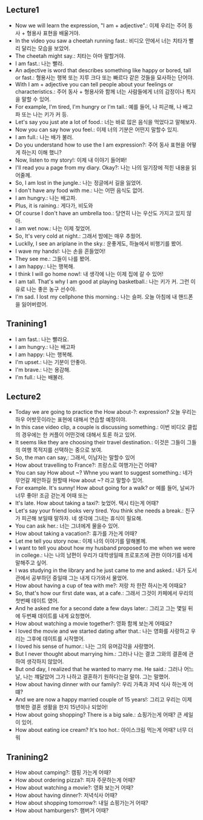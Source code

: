 ## Lecture1
- Now we will learn the expression, "I am + adjective".: 이제 우리는 주어 동사 + 형용사 표현을 배울거야.
- In the video you saw a cheetah running fast.: 비디오 안에서 너는 치타가 빨리 달리는 모습을 보았어.
- The cheetah might say.: 치타는 아마 말할거야.
- I am fast.: 나는 빨라.
- An adjective is word that describes something like happy or bored, tall or fast.: 형용사는 행복 또는 지루 크다 또는 빠르다 같은 것들을 묘사하는 단어야.
- With I am + adjective you can tell people about your feelings or characteristics.: 주어 동사 + 형용사와 함께 너는 사람들에게 너의 감정이나 특지을 말할 수 있어.
- For example, I'm tired, I'm hungry or I'm tall.: 예를 들어, 나 피곤해, 나 배고파 또는 나는 키가 커 등.
- Let's say you just ate a lot of food.: 너는 바로 많은 음식을 먹었다고 말해보자.
- Now you can say how you feel.: 이제 너의 기분은 어떤지 말할수 있지.
- I am full.: 나는 배가 불러.
- Do you understand how to use the I am expression?: 주어 동사 표현을 어떻게 하는지 이해 했니?
- Now, listen to my story!: 이제 내 이야기 들어봐!
- I'll read you a page from my diary. Okay?: 나는 나의 일기장에 적힌 내용을 읽어줄께.
- So, I am lost in the jungle.: 나는 정글에서 길을 잃었어.
- I don't have any food with me.: 나는 어떤 음식도 없어.
- I am hungry.: 나는 배고파.
- Plus, it is raining.: 게다가, 비도와
- Of course I don't have an umbrella too.: 당연히 나는 우산도 가지고 있지 않아.
- I am wet now.: 나는 이제 젖었어.
- So, It's very cold at night.: 그래서 밤에는 매우 추웠어.
- Lucklly, I see an ariplane in the sky.: 운좋게도, 하늘에서 비행기를 봤어.
- I wave my hands!: 나는 손을 흔들었어!
- They see me.: 그들이 나를 봤어.
- I am happy.: 나는 행복해.
- I think I will go home now!: 내 생각에 나는 이제 집에 갈 수 있어!
- I am tall. That's why I am good at playing basketball.: 나는 키가 커. 그런 이유로 나는 좋은 농구 선수야.
- I'm sad. I lost my cellphone this morning.: 나는 슬퍼. 오늘 아침에 내 핸드폰을 잃어버렸어. 


## Tranining1
- I am fast.: 나는 빨라요.
- I am hungry.: 나는 배고파
- I am happy: 나는 행복해.
- I'm upset.: 나는 기분이 안좋아.
- I'm brave.: 나는 용감해.
- I'm full.: 나는 배불러.


## Lecture2
- Today we are going to practice the How about-?: expression? 오늘 우리는 하우 어밧웃이라는 표현에 대해서 연습할 예정이야.
- In this case video clip, a couple is discussing something.: 이번 비디오 클립의 경우에는 한 커플이 어떤것에 대해서 토론 하고 있어.
- It seems like they are choosing their travel destination.: 이것은 그들이 그들의 여행 목적지를 선택하는 중으로 보여.
- So, the man can say,: 그래서, 이남자는 말할수 있어
- How about travelling to France?: 프랑스로 여행가는건 어때?
- You can say How about ~? Whne you want to suggest something.: 네가 무언갈 제안하길 원할때 How about ~? 라고 말할수 있어.
- For example. It's sunny! How about going for a walk? or 예를 들어, 날씨가 너무 좋아! 조금 걷는게 어때 또는
- It's late. How about taking a taxi?: 늦었어. 택시 타는게 어때?
- Let's say your friend looks very tired. You think she needs a break.: 친구가 피곤해 보일때 말하자. 네 생각에 그녀는 휴식이 필요해.
- You can ask her.: 너는 그녀에게 물을수 있어.
- How about taking a vacation?: 휴가를 가는게 어때?
- Let me tell you story now.: 이제 나의 이야기를 말해볼께.
- I want to tell you about how my husband proposed to me when we were in college.: 나는 나의 남편이 우리가 대학생일때 프로포즈에 관한 이야기를 네게 말해주고 싶어.
- I was studying in the library and he just came to me and asked.: 내가 도서관에서 공부하던 중일때 그는 내게 다가와서 물었어.
- How about having a cup of tea with me?: 저랑 차 한잔 하시는게 어때요?
- So, that's how our first date was, at a cafe.: 그래서 그것이 카페에서 우리의 첫번째 데이트 였어.
- And he asked me for a second date a few days later.: 그리고 그는 몇일 뒤에 두번째 데이트를 내게 요청했어.
- How about watching a movie together?: 영화 함께 보는게 어때요?
- I loved the movie and we started dating after that.: 나는 영화를 사랑하고 우리는 그후에 데이트를 시작했어.
- I loved his sense of humor.: 나는 그의 유머감각을 사랑했어.
- But I never thought about marrying him.: 그러나 나는 결코 그와의 결혼에 관하여 생각하지 않았어.
- But ond day, I realized that he wanted to marry me. He said.: 그러나 어느날, 나는 꺠달았어 그가 나하고 결혼하기 원하다는걸 말야. 그는 말했어.
- How about having dinner with our family?: 우리 가족과 저녁 식사 하는게 어떄?
- And we are now a happy married couple of 15 years!: 그리고 우리는 이제 행복한 결혼 생활을 한지 15년이나 되었어!
- How about going shopping? There is a big sale.: 쇼핑가는게 어때? 큰 세일이 있어.
- How about eating ice cream? It's too hot.: 아이스크림 먹는게 어때? 너무 더워

## Tranining2
- How about camping?: 캠핑 가는게 어때?
- How about ordering pizza?: 피자 주문하는게 어때?
- How about watching a movie?: 영화 보는거 어때?
- How about having dinner?: 저녁식사 어때?
- How about shopping tomorrow?: 내일 쇼핑가는거 어때?
- How about hamburgers?: 햄버거 어때?